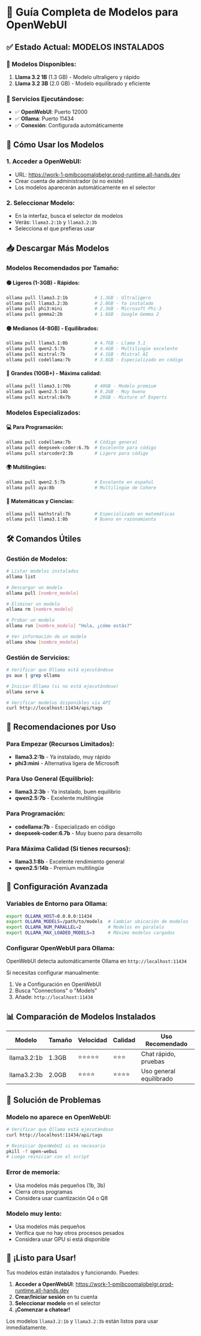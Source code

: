 # 🤖 Guía Completa de Modelos para OpenWebUI

## ✅ Estado Actual: MODELOS INSTALADOS

### 🎉 Modelos Disponibles:

1. **Llama 3.2 1B** (1.3 GB) - Modelo ultraligero y rápido
2. **Llama 3.2 3B** (2.0 GB) - Modelo equilibrado y eficiente

### 🔧 Servicios Ejecutándose:

- ✅ **OpenWebUI**: Puerto 12000
- ✅ **Ollama**: Puerto 11434
- ✅ **Conexión**: Configurada automáticamente

## 🚀 Cómo Usar los Modelos

### 1. Acceder a OpenWebUI:
- URL: https://work-1-pmibcoomalqbelgr.prod-runtime.all-hands.dev
- Crear cuenta de administrador (si no existe)
- Los modelos aparecerán automáticamente en el selector

### 2. Seleccionar Modelo:
- En la interfaz, busca el selector de modelos
- Verás: `llama3.2:1b` y `llama3.2:3b`
- Selecciona el que prefieras usar

## 📥 Descargar Más Modelos

### Modelos Recomendados por Tamaño:

#### 🟢 Ligeros (1-3GB) - Rápidos:
```bash
ollama pull llama3.2:1b          # 1.3GB - Ultraligero
ollama pull llama3.2:3b          # 2.0GB - Ya instalado
ollama pull phi3:mini            # 2.3GB - Microsoft Phi-3
ollama pull gemma2:2b            # 1.6GB - Google Gemma 2
```

#### 🟡 Medianos (4-8GB) - Equilibrados:
```bash
ollama pull llama3.1:8b          # 4.7GB - Llama 3.1
ollama pull qwen2.5:7b           # 4.4GB - Multilingüe excelente
ollama pull mistral:7b           # 4.1GB - Mistral AI
ollama pull codellama:7b         # 3.8GB - Especializado en código
```

#### 🔴 Grandes (10GB+) - Máxima calidad:
```bash
ollama pull llama3.1:70b         # 40GB - Modelo premium
ollama pull qwen2.5:14b          # 8.2GB - Muy bueno
ollama pull mixtral:8x7b         # 26GB - Mixture of Experts
```

### Modelos Especializados:

#### 💻 Para Programación:
```bash
ollama pull codellama:7b         # Código general
ollama pull deepseek-coder:6.7b  # Excelente para código
ollama pull starcoder2:3b        # Ligero para código
```

#### 🌍 Multilingües:
```bash
ollama pull qwen2.5:7b           # Excelente en español
ollama pull aya:8b               # Multilingüe de Cohere
```

#### 🔬 Matemáticas y Ciencias:
```bash
ollama pull mathstral:7b         # Especializado en matemáticas
ollama pull llama3.1:8b          # Bueno en razonamiento
```

## 🛠️ Comandos Útiles

### Gestión de Modelos:
```bash
# Listar modelos instalados
ollama list

# Descargar un modelo
ollama pull [nombre_modelo]

# Eliminar un modelo
ollama rm [nombre_modelo]

# Probar un modelo
ollama run [nombre_modelo] "Hola, ¿cómo estás?"

# Ver información de un modelo
ollama show [nombre_modelo]
```

### Gestión de Servicios:
```bash
# Verificar que Ollama está ejecutándose
ps aux | grep ollama

# Iniciar Ollama (si no está ejecutándose)
ollama serve &

# Verificar modelos disponibles via API
curl http://localhost:11434/api/tags
```

## 🎯 Recomendaciones por Uso

### Para Empezar (Recursos Limitados):
- **llama3.2:1b** - Ya instalado, muy rápido
- **phi3:mini** - Alternativa ligera de Microsoft

### Para Uso General (Equilibrio):
- **llama3.2:3b** - Ya instalado, buen equilibrio
- **qwen2.5:7b** - Excelente multilingüe

### Para Programación:
- **codellama:7b** - Especializado en código
- **deepseek-coder:6.7b** - Muy bueno para desarrollo

### Para Máxima Calidad (Si tienes recursos):
- **llama3.1:8b** - Excelente rendimiento general
- **qwen2.5:14b** - Premium multilingüe

## 🔧 Configuración Avanzada

### Variables de Entorno para Ollama:
```bash
export OLLAMA_HOST=0.0.0.0:11434
export OLLAMA_MODELS=/path/to/models  # Cambiar ubicación de modelos
export OLLAMA_NUM_PARALLEL=2          # Modelos en paralelo
export OLLAMA_MAX_LOADED_MODELS=3     # Máximo modelos cargados
```

### Configurar OpenWebUI para Ollama:
OpenWebUI detecta automáticamente Ollama en `http://localhost:11434`

Si necesitas configurar manualmente:
1. Ve a Configuración en OpenWebUI
2. Busca "Connections" o "Models"
3. Añade: `http://localhost:11434`

## 📊 Comparación de Modelos Instalados

| Modelo | Tamaño | Velocidad | Calidad | Uso Recomendado |
|--------|--------|-----------|---------|-----------------|
| llama3.2:1b | 1.3GB | ⭐⭐⭐⭐⭐ | ⭐⭐⭐ | Chat rápido, pruebas |
| llama3.2:3b | 2.0GB | ⭐⭐⭐⭐ | ⭐⭐⭐⭐ | Uso general equilibrado |

## 🚨 Solución de Problemas

### Modelo no aparece en OpenWebUI:
```bash
# Verificar que Ollama está ejecutándose
curl http://localhost:11434/api/tags

# Reiniciar OpenWebUI si es necesario
pkill -f open-webui
# Luego reiniciar con el script
```

### Error de memoria:
- Usa modelos más pequeños (1b, 3b)
- Cierra otros programas
- Considera usar cuantización Q4 o Q8

### Modelo muy lento:
- Usa modelos más pequeños
- Verifica que no hay otros procesos pesados
- Considera usar GPU si está disponible

## 🎉 ¡Listo para Usar!

Tus modelos están instalados y funcionando. Puedes:

1. **Acceder a OpenWebUI**: https://work-1-pmibcoomalqbelgr.prod-runtime.all-hands.dev
2. **Crear/Iniciar sesión** en tu cuenta
3. **Seleccionar modelo** en el selector
4. **¡Comenzar a chatear!**

Los modelos `llama3.2:1b` y `llama3.2:3b` están listos para usar inmediatamente.
